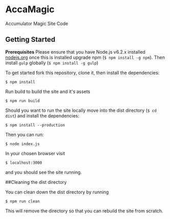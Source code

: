 # AccaMagic
Accumulator Magic Site Code

## Getting Started

**Prerequisites** Please ensure that you have Node.js v6.2.x installed [nodejs.org](http://nodejs.org/dist/v6.2.0/) once this is installed upgrade npm (`$ npm install -g npm`).
Then install `gulp` globally (`$ npm install -g gulp`)

To get started fork this repository, clone it, then install the dependencies:
```
$ npm install
```

Run build to build the site and it's assets
```
$ npm run build
```

Should you want to run the site locally move into the dist directory (```$ cd dist```) and install the dependencies:
```
$ npm install --production
```

Then you can run:
```
$ node index.js
```

In your chosen browser visit
```
$ localhost:3000
```
and you should see the site running.

##Cleaning the dist directory

You can clean down the dist directory by running
```
$ npm run clean
```
This will remove the directory so that you can rebuild the site from scratch.
